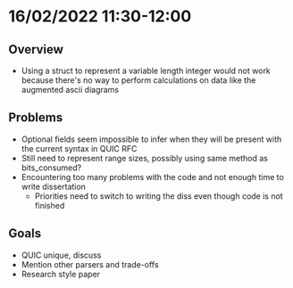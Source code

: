 # 16/02/2022 11:30-12:00

## Overview
- Using a struct to represent a variable length integer would not work because there's no way to perform calculations on data like the augmented ascii diagrams

## Problems
- Optional fields seem impossible to infer when they will be present with the current syntax in QUIC RFC
- Still need to represent range sizes, possibly using same method as bits_consumed?
- Encountering too many problems with the code and not enough time to write dissertation
  - Priorities need to switch to writing the diss even though code is not finished

## Goals
- QUIC unique, discuss
- Mention other parsers and trade-offs
- Research style paper
